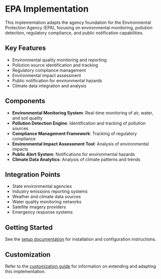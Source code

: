 # EPA Implementation

This implementation adapts the agency foundation for the Environmental Protection Agency (EPA), focusing on environmental monitoring, pollution detection, regulatory compliance, and public notification capabilities.

## Key Features

- Environmental quality monitoring and reporting
- Pollution source identification and tracking
- Regulatory compliance management
- Environmental impact assessment
- Public notification for environmental hazards
- Climate data integration and analysis

## Components

- **Environmental Monitoring System**: Real-time monitoring of air, water, and soil quality
- **Pollution Detection Engine**: Identification and tracking of pollution sources
- **Compliance Management Framework**: Tracking of regulatory compliance
- **Environmental Impact Assessment Tool**: Analysis of environmental impacts
- **Public Alert System**: Notifications for environmental hazards
- **Climate Data Analytics**: Analysis of climate patterns and trends

## Integration Points

- State environmental agencies
- Industry emissions reporting systems
- Weather and climate data sources
- Water quality monitoring networks
- Satellite imagery providers
- Emergency response systems

## Getting Started

See the [setup documentation](./docs/setup/GETTING_STARTED.md) for installation and configuration instructions.

## Customization

Refer to the [customization guide](./docs/customization/CUSTOMIZATION_GUIDE.md) for information on extending and adapting this implementation.